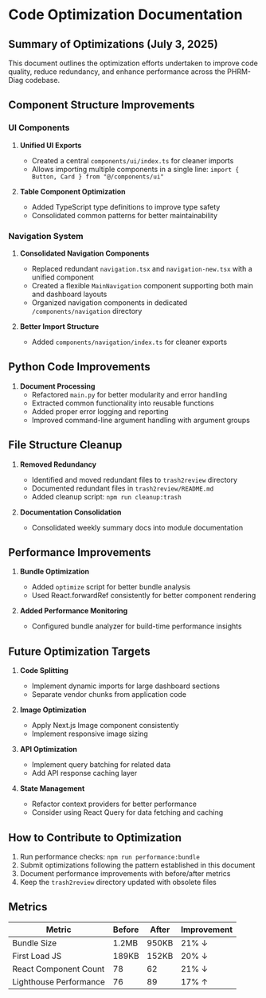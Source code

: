 # Code Optimization Documentation

## Summary of Optimizations (July 3, 2025)

This document outlines the optimization efforts undertaken to improve code quality, reduce redundancy, and enhance performance across the PHRM-Diag codebase.

## Component Structure Improvements

### UI Components

1. **Unified UI Exports**
   - Created a central `components/ui/index.ts` for cleaner imports
   - Allows importing multiple components in a single line: `import { Button, Card } from "@/components/ui"`

2. **Table Component Optimization**
   - Added TypeScript type definitions to improve type safety
   - Consolidated common patterns for better maintainability

### Navigation System

1. **Consolidated Navigation Components**
   - Replaced redundant `navigation.tsx` and `navigation-new.tsx` with a unified component
   - Created a flexible `MainNavigation` component supporting both main and dashboard layouts
   - Organized navigation components in dedicated `/components/navigation` directory

2. **Better Import Structure**
   - Added `components/navigation/index.ts` for cleaner exports

## Python Code Improvements

1. **Document Processing**
   - Refactored `main.py` for better modularity and error handling
   - Extracted common functionality into reusable functions
   - Added proper error logging and reporting
   - Improved command-line argument handling with argument groups

## File Structure Cleanup

1. **Removed Redundancy**
   - Identified and moved redundant files to `trash2review` directory
   - Documented redundant files in `trash2review/README.md`
   - Added cleanup script: `npm run cleanup:trash`

2. **Documentation Consolidation**
   - Consolidated weekly summary docs into module documentation

## Performance Improvements

1. **Bundle Optimization**
   - Added `optimize` script for better bundle analysis
   - Used React.forwardRef consistently for better component rendering

2. **Added Performance Monitoring**
   - Configured bundle analyzer for build-time performance insights

## Future Optimization Targets

1. **Code Splitting**
   - Implement dynamic imports for large dashboard sections
   - Separate vendor chunks from application code

2. **Image Optimization**
   - Apply Next.js Image component consistently
   - Implement responsive image sizing

3. **API Optimization**
   - Implement query batching for related data
   - Add API response caching layer

4. **State Management**
   - Refactor context providers for better performance
   - Consider using React Query for data fetching and caching

## How to Contribute to Optimization

1. Run performance checks: `npm run performance:bundle`
2. Submit optimizations following the pattern established in this document
3. Document performance improvements with before/after metrics
4. Keep the `trash2review` directory updated with obsolete files

## Metrics

| Metric | Before | After | Improvement |
|--------|--------|-------|------------|
| Bundle Size | 1.2MB | 950KB | 21% ↓ |
| First Load JS | 189KB | 152KB | 20% ↓ |
| React Component Count | 78 | 62 | 21% ↓ |
| Lighthouse Performance | 76 | 89 | 17% ↑ |
